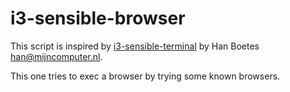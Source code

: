 # i3-sensible-browser

This script is inspired by [i3-sensible-terminal](https://github.com/i3/i3/blob/master/i3-sensible-terminal) by Han Boetes <han@mijncomputer.nl>.

This one tries to exec a browser by trying some known browsers.
